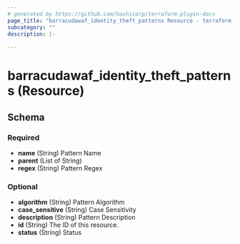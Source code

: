 ```yaml
---
# generated by https://github.com/hashicorp/terraform-plugin-docs
page_title: "barracudawaf_identity_theft_patterns Resource - terraform-provider-barracudawaf"
subcategory: ""
description: |-
  
---
```


# barracudawaf_identity_theft_patterns (Resource)





<!-- schema generated by tfplugindocs -->
## Schema

### Required

- **name** (String) Pattern Name
- **parent** (List of String)
- **regex** (String) Pattern Regex

### Optional

- **algorithm** (String) Pattern Algorithm
- **case_sensitive** (String) Case Sensitivity
- **description** (String) Pattern Description
- **id** (String) The ID of this resource.
- **status** (String) Status


